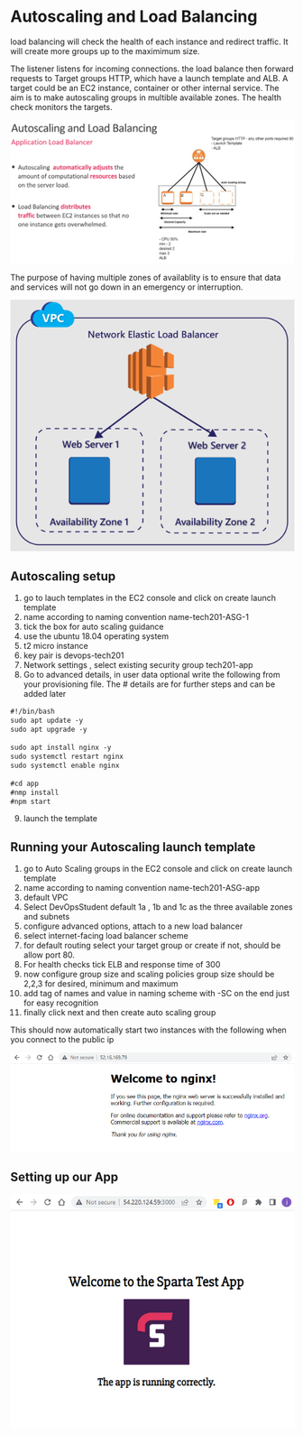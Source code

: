 # Autoscaling and Load Balancing

load balancing will check the health of each instance and redirect traffic. It will create more groups up to the maximimum size.

The listener listens for incoming connections. the load balance then forward requests to Target groups HTTP, which have a launch template and ALB. A target could be an EC2 instance, container or other internal service. The aim is to make autoscaling groups in multible available zones. The health check monitors the targets.

![Alt text](pics/AWS16.png "a title")

The purpose of having multiple zones of availablity is to ensure that data and services will not go down in an emergency or interruption.

![Alt text](pics/AWS17.PNG "a title")

## Autoscaling setup

1. go to lauch templates in the EC2 console and click on create launch template
2. name according to naming convention name-tech201-ASG-1
3. tick the box for auto scaling guidance
4. use the ubuntu 18.04 operating system
5. t2 micro instance
6. key pair is devops-tech201
7. Network settings , select existing security group tech201-app
8. Go to advanced details, in user data optional write the following from your provisioning file. The # details are for further steps and can be added later
```
#!/bin/bash
sudo apt update -y
sudo apt upgrade -y

sudo apt install nginx -y
sudo systemctl restart nginx
sudo systemctl enable nginx

#cd app
#nmp install
#npm start
```
9. launch the template

## Running your Autoscaling launch template

1. go to Auto Scaling groups in the EC2 console and click on create launch template
2. name according to naming convention name-tech201-ASG-app
3. default VPC
4. Select DevOpsStudent default 1a , 1b and 1c as the three available zones and subnets
5. configure advanced options, attach to a new load balancer
6. select internet-facing load balancer scheme
7. for default routing select your target group or create if not, should be allow port 80.
8. For health checks tick ELB and response time of 300
9. now configure group size and scaling policies group size should be 2,2,3 for desired, minimum and maximum
10. add tag of names and value in naming scheme with -SC on the end just for easy recognition
11. finally click next and then create auto scaling group

This should now automatically start two instances with the following when you connect to the public ip

![Alt text](pics/AWS18.PNG "a title")


## Setting up our App

![Alt text](pics/AWS19.PNG "a title")
